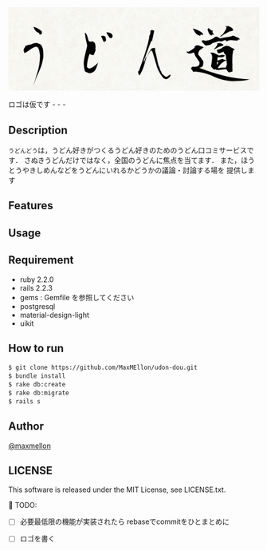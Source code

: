 <p align="center">
  <img src="./public/logo.png">
</p>
ロゴは仮です
- - -

## Description

`うどんどう`は，うどん好きがつくるうどん好きのためのうどん口コミサービスです．
さぬきうどんだけではなく，全国のうどんに焦点を当てます．
また，ほうとうやきしめんなどをうどんにいれるかどうかの議論・討論する場を
提供します

## Features

## Usage

## Requirement

- ruby  2.2.0
- rails 2.2.3
- gems : Gemfile を参照してください
- postgresql
- material-design-light
- uikit

## How to run

```sh
$ git clone https://github.com/MaxMEllon/udon-dou.git
$ bundle install
$ rake db:create
$ rake db:migrate
$ rails s
```

## Author

[@maxmellon](https://github.com/MaxMEllon)

## LICENSE

This software is released under the MIT License, see LICENSE.txt.

:memo: TODO:

- [ ] 必要最低限の機能が実装されたら rebaseでcommitをひとまとめに
- [ ] ロゴを書く

